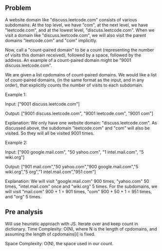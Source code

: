 ## Problem

A website domain like "discuss.leetcode.com" consists of various subdomains. At the top level, we have "com", at the next level, we have "leetcode.com", and at the lowest level, "discuss.leetcode.com". When we visit a domain like "discuss.leetcode.com", we will also visit the parent domains "leetcode.com" and "com" implicitly.

Now, call a "count-paired domain" to be a count (representing the number of visits this domain received), followed by a space, followed by the address. An example of a count-paired domain might be "9001 discuss.leetcode.com".

We are given a list cpdomains of count-paired domains. We would like a list of count-paired domains, (in the same format as the input, and in any order), that explicitly counts the number of visits to each subdomain.

Example 1:

Input:
["9001 discuss.leetcode.com"]

Output:
["9001 discuss.leetcode.com", "9001 leetcode.com", "9001 com"]

Explanation:
We only have one website domain: "discuss.leetcode.com". As discussed above, the subdomain "leetcode.com" and "com" will also be visited. So they will all be visited 9001 times.

Example 2:

Input:
["900 google.mail.com", "50 yahoo.com", "1 intel.mail.com", "5 wiki.org"]

Output:
["901 mail.com","50 yahoo.com","900 google.mail.com","5 wiki.org","5 org","1 intel.mail.com","951 com"]

Explanation:
We will visit "google.mail.com" 900 times, "yahoo.com" 50 times, "intel.mail.com" once and "wiki.org" 5 times. For the subdomains, we will visit "mail.com" 900 + 1 = 901 times, "com" 900 + 50 + 1 = 951 times, and "org" 5 times.

## Pre analysis

Will use heuristic approach with JS. Iterate over and keep count in dictionary.
Time Complexity: O(N), where N is the length of cpdomains, and assuming the length of cpdomains[i] is fixed.

Space Complexity: O(N), the space used in our count.
